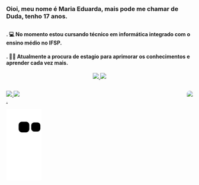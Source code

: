 ### Oioi, meu nome é Maria Eduarda, mais pode me chamar de Duda, tenho 17 anos. 
##

  <h4> . 💻 No momento estou cursando técnico em informática integrado com o ensino médio no IFSP.</h4>
  <h4> . 🏃🏽 Atualmente a procura de estagio para aprimorar os conhecimentos e aprender cada vez mais.</h4>

  <div align="center">
    <a href="https://github.com/MariaEduardaBernardo">
    <img height="180em" src="https://github-readme-stats.vercel.app/api?username=MariaEduardaBernardo&show_icons=true&theme=cobalt&include_all_commits=true&count_private=true"/>
    <img height="180em" src="https://github-readme-stats.vercel.app/api/top-langs/?username=MariaEduardaBernardo&layout=compact&langs_count=7&theme=cobalt"/>
 </div>
  
  ##
  
 <div>
  <a href="https://www.linkedin.com/in/maria-eduarda-3a5603141/">
    <img src="https://img.shields.io/badge/LinkedIn-0077B5?style=for-the-badge&logo=linkedin&logoColor=white">
    <img align="right" height="160" style="border-radius:50px;" src="https://i.picasion.com/pic92/81764e605184900be615ece3e484b487.gif">
    
  <a href="https://mail.google.com/mail/u/0/#inbox?compose=CllgCKCDktTqZfBGqqHxwbPSnlDLZxvHrbvJdjdXjBsxSqhtTvrmDzHVSRllLBvGgKRRksxJCKg">
  <img src="https://img.shields.io/badge/Gmail-D14836?style=for-the-badge&logo=gmail&logoColor=white">
 </div>
 
<div>
 .

   ![Snake animation](https://github.com/MariaEduardaBernardo/MariaEduardaBernardo/blob/output/github-contribution-grid-snake.svg)
 
</div>

